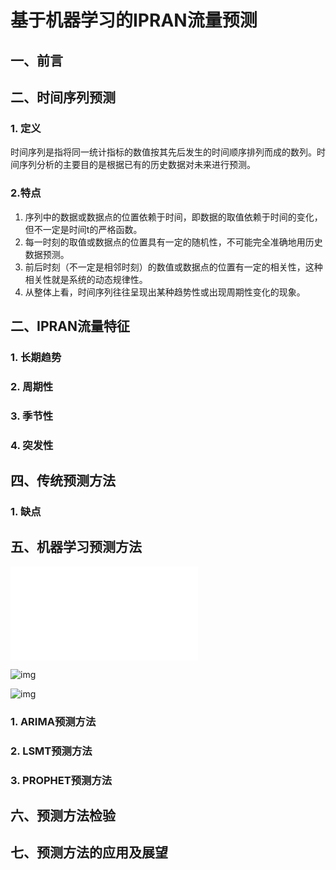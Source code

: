 # 基于机器学习的IPRAN流量预测

##  一、前言

## 二、时间序列预测

### 1. 定义
时间序列是指将同一统计指标的数值按其先后发生的时间顺序排列而成的数列。时间序列分析的主要目的是根据已有的历史数据对未来进行预测。

### 2.特点

1. 序列中的数据或数据点的位置依赖于时间，即数据的取值依赖于时间的变化，但不一定是时间t的严格函数。
2. 每一时刻的取值或数据点的位置具有一定的随机性，不可能完全准确地用历史数据预测。
3. 前后时刻（不一定是相邻时刻）的数值或数据点的位置有一定的相关性，这种相关性就是系统的动态规律性。
4. 从整体上看，时间序列往往呈现出某种趋势性或出现周期性变化的现象。 

## 二、IPRAN流量特征

### 1. 长期趋势

### 2. 周期性

### 3. 季节性

### 4. 突发性

## 四、传统预测方法

### 1. 缺点

## 五、机器学习预测方法

![img](/home/fallleaf/ipran_flow_ml_predict/figure/ipran_flow_ml_predict.md)

![img](/home/fallleaf/ipran_flow_ml_predict/figure/webp)



![img](/home/fallleaf/ipran_flow_ml_predict/2)

### 1. ARIMA预测方法

### 2. LSMT预测方法

### 3. PROPHET预测方法

## 六、预测方法检验

## 七、预测方法的应用及展望



